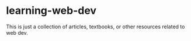 # learning-web-dev
This is just a collection of articles, textbooks, or other resources related to web dev.
